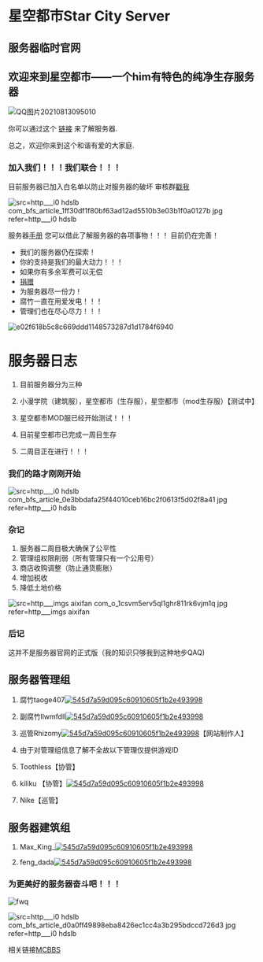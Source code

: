 星空都市Star City Server
=====
服务器临时官网
-----


## 欢迎来到星空都市——一个him有特色的纯净生存服务器

![QQ图片20210813095010](https://user-images.githubusercontent.com/88810889/129293661-f02eec9f-f449-49c9-85bc-1cfcb81c2cdc.jpg)


你可以通过这个 [链接](https://www.bilibili.com/read/cv11688800) 来了解服务器.

总之，欢迎你来到这个和谐有爱的大家庭.

### 加入我们！！！我们联合！！！

目前服务器已加入白名单以防止对服务器的破坏
审核群[戳我](https://jq.qq.com/?_wv=1027&k=SbBJ6MTh)

![src=http___i0 hdslb com_bfs_article_1ff30df1f80bf63ad12ad5510b3e03b1f0a0127b jpg refer=http___i0 hdslb](https://user-images.githubusercontent.com/88810889/129293906-e881d2a5-8d4c-4f89-a5b0-0c31c07cadba.jpg)


服务器[手册](https://www.yuque.com/taoge407/xkserver)
您可以借此了解服务器的各项事物！！！
目前仍在完善！

- 我们的服务器仍在探索！
- 你的支持是我们的最大动力！！！
- 如果你有多余军费可以无偿
- [捐赠](https://afdian.net/@taoge407?tab=home)
- 为服务器尽一份力！
- 腐竹一直在用爱发电！！！
- 管理们也在尽心尽力！！！

![e02f618b5c8c669ddd1148573287d1d1784f6940](https://user-images.githubusercontent.com/88810889/129293721-354eae11-139a-4b7e-a3ef-3ca5ee82e339.jpg)

# 服务器日志
1. 目前服务器分为三种
2. 小漫学院（建筑服），星空都市（生存服），星空都市（mod生存服）【测试中】                

3. 星空都市MOD服已经开始测试！！！
4. 目前星空都市已完成一周目生存
5. 二周目正在进行！！！
### 我们的路才刚刚开始


![src=http___i0 hdslb com_bfs_article_0e3bbdafa25f44010ceb16bc2f0613f5d02f8a41 jpg refer=http___i0 hdslb](https://user-images.githubusercontent.com/88810889/129293776-5c9fddd1-3f63-431d-b842-0af25b86e22c.jpg)



### 杂记

1. 服务器二周目极大确保了公平性
2. 管理组权限削弱（所有管理只有一个公用号）
3. 商店收购调整（防止通货膨胀）
4. 增加税收
5. 降低土地价格

![src=http___imgs aixifan com_o_1csvm5erv5ql1ghr811rk6vjm1q jpg refer=http___imgs aixifan](https://user-images.githubusercontent.com/88810889/129293793-87e64c03-1c35-4b43-9b26-4ad349b9e613.jpg)


### 后记

这并不是服务器官网的正式版（我的知识只够我到这种地步QAQ)
## 服务器管理组
1. 腐竹taoge407[![545d7a59d095c60910605f1b2e493998](https://user-images.githubusercontent.com/88810889/129292703-5fc87c2f-c7cc-4fca-a7ce-0d85fb538e1e.jpg)](https://space.bilibili.com/356731453)
2. 副腐竹llwmfdll[![545d7a59d095c60910605f1b2e493998](https://user-images.githubusercontent.com/88810889/129292829-cc216b09-3fa1-49fa-a00f-15424a41328c.jpg)](https://space.bilibili.com/352069694/)
3. 巡管Rhizomy[![545d7a59d095c60910605f1b2e493998](https://user-images.githubusercontent.com/88810889/129292896-54c5f133-83db-4b97-bdd2-c43a6ad2c945.jpg)](https://space.bilibili.com/53293198)【网站制作人】
4. 由于对管理组信息了解不全故以下管理仅提供游戏ID
5. Toothless【协管】
6. kiliku 【协管】[![545d7a59d095c60910605f1b2e493998](https://user-images.githubusercontent.com/88810889/129312386-d959bffe-96b9-4de6-b070-da9d26da9756.jpg)](https://space.bilibili.com/499462913)

7. Nike【巡管】
## 服务器建筑组
1. Max_King_[![545d7a59d095c60910605f1b2e493998](https://user-images.githubusercontent.com/88810889/129312462-3d89907e-4a9a-44a4-bbdb-79c34e0b4cc7.jpg)](https://space.bilibili.com/416497766)

2. feng_dada[![545d7a59d095c60910605f1b2e493998](https://user-images.githubusercontent.com/88810889/129297746-bef3df81-1587-4a57-9f29-40a3c1f07086.jpg)
](https://space.bilibili.com/523760053)

### 为更美好的服务器奋斗吧！！！
![fwq](https://user-images.githubusercontent.com/88810889/129293542-45be77ca-e121-4e6b-a88e-11a888fbbffa.jpg)





![src=http___i0 hdslb com_bfs_article_d0a0ff49898eba8426ec1cc4a3b295bdccd726d3 jpg refer=http___i0 hdslb](https://user-images.githubusercontent.com/88810889/129293585-5380ef92-e7d6-419d-9129-b12364566a58.jpg)


相关链接[MCBBS](https://www.mcbbs.net/forum.php?mod=viewthread&tid=1157659&extra=page%3D1%26filter%3Dsortid%26sortid%3D3%26searchoption%5B21%5D%5Bvalue%5D%3D%25E6%2598%259F%25E7%25A9%25BA%25E9%2583%25BD%25E5%25B8%2582%26searchoption%5B21%5D%5Btype%5D%3D)





